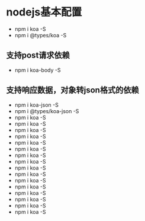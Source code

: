 # nodejs基本配置
- npm i koa -S
- npm i @types/koa -S
## 支持post请求依赖
- npm i koa-body -S
## 支持响应数据，对象转json格式的依赖
- npm i koa-json -S
- npm i @types/koa-json -S
- npm i koa -S
- npm i koa -S
- npm i koa -S
- npm i koa -S
- npm i koa -S
- npm i koa -S
- npm i koa -S
- npm i koa -S
- npm i koa -S
- npm i koa -S
- npm i koa -S
- npm i koa -S
- npm i koa -S
- npm i koa -S
- npm i koa -S
- npm i koa -S